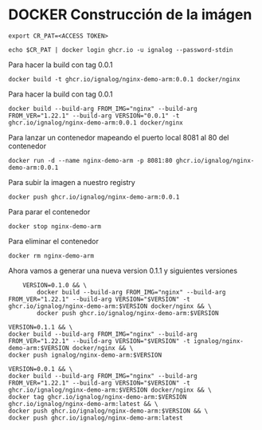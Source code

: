 # DOCKER Construcción de la imágen

```
export CR_PAT=<ACCESS TOKEN>
```

```
echo $CR_PAT | docker login ghcr.io -u ignalog --password-stdin
```

Para hacer la build con tag 0.0.1

```
docker build -t ghcr.io/ignalog/nginx-demo-arm:0.0.1 docker/nginx
```

Para hacer la build con tag 0.0.1

```
docker build --build-arg FROM_IMG="nginx" --build-arg FROM_VER="1.22.1" --build-arg VERSION="0.0.1" -t ghcr.io/ignalog/nginx-demo-arm:0.0.1 docker/nginx
```

Para lanzar un contenedor mapeando el puerto local 8081 al 80 del contenedor

```
docker run -d --name nginx-demo-arm -p 8081:80 ghcr.io/ignalog/nginx-demo-arm:0.0.1
```

Para subir la imagen a nuestro registry

```
docker push ghcr.io/ignalog/nginx-demo-arm:0.0.1
```

Para parar el contenedor

```
docker stop nginx-demo-arm
```

Para eliminar el contenedor

```
docker rm nginx-demo-arm
```

Ahora vamos a generar una nueva version 0.1.1 y siguientes versiones

```
    VERSION=0.1.0 && \
        docker build --build-arg FROM_IMG="nginx" --build-arg FROM_VER="1.22.1" --build-arg VERSION="$VERSION" -t ghcr.io/ignalog/nginx-demo-arm:$VERSION docker/nginx && \
        docker push ghcr.io/ignalog/nginx-demo-arm:$VERSION
```

    VERSION=0.1.1 && \
    docker build --build-arg FROM_IMG="nginx" --build-arg FROM_VER="1.22.1" --build-arg VERSION="$VERSION" -t ignalog/nginx-demo-arm:$VERSION docker/nginx && \
    docker push ignalog/nginx-demo-arm:$VERSION

    VERSION=0.0.1 && \
    docker build --build-arg FROM_IMG="nginx" --build-arg FROM_VER="1.22.1" --build-arg VERSION="$VERSION" -t ghcr.io/ignalog/nginx-demo-arm:$VERSION docker/nginx && \
    docker tag ghcr.io/ignalog/nginx-demo-arm:$VERSION ghcr.io/ignalog/nginx-demo-arm:latest && \
    docker push ghcr.io/ignalog/nginx-demo-arm:$VERSION && \
    docker push ghcr.io/ignalog/nginx-demo-arm:latest
